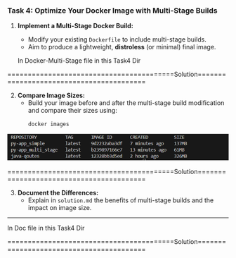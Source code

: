 
### Task 4: Optimize Your Docker Image with Multi-Stage Builds
1. **Implement a Multi-Stage Docker Build:**  
   - Modify your existing `Dockerfile` to include multi-stage builds.  
   - Aim to produce a lightweight, **distroless** (or minimal) final image.

   In Docker-Multi-Stage file in this Task4 Dir

=========================================Solution=========================================



2. **Compare Image Sizes:**  
   - Build your image before and after the multi-stage build modification and compare their sizes using:
     ```bash
     docker images

     ```

![alt text](<Screenshot 2025-02-20 003818.png>)


=========================================Solution=========================================


3. **Document the Differences:**  
   - Explain in `solution.md` the benefits of multi-stage builds and the impact on image size.

---

In Doc file in this Task4 Dir

=========================================Solution=========================================